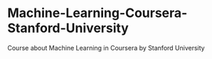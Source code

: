# Machine-Learning-Coursera-Stanford-University
Course about Machine Learning in Coursera by Stanford University

